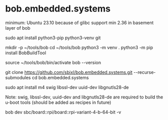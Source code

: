 # bob.embedded.systems

minimum: Ubuntu 23.10 because of glibc support min 2.36 in basement layer of bob

sudo apt install python3-pip python3-venv git

mkdir -p ~/tools/bob
cd ~/tools/bob
python3 -m venv .
python3 -m pip install BobBuildTool

source ~/tools/bob/bin/activate
bob --version

git clone https://github.com/sbixl/bob.embedded.systems.git --recurse-submodules
cd bob.embedded.systems

sudo apt install m4 swig libssl-dev uuid-dev libgnutls28-de

Note: swig, libssl-dev, uuid-dev and libgnutls28-de are required to build the u-boot tools (should be added as recipes in future)

bob dev sbc/board::rpi/board::rpi-variant-4-b-64-bit -v
